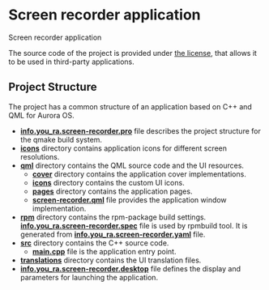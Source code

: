# Screen recorder application

Screen recorder application

The source code of the project is provided under
[the license](LICENSE.BSD-3-CLAUSE.md),
that allows it to be used in third-party applications.

## Project Structure

The project has a common structure
of an application based on C++ and QML for Aurora OS.

* **[info.you_ra.screen-recorder.pro](info.you_ra.screen-recorder.pro)** file
  describes the project structure for the qmake build system.
* **[icons](icons)** directory contains application icons for different screen resolutions.
* **[qml](qml)** directory contains the QML source code and the UI resources.
  * **[cover](qml/cover)** directory contains the application cover implementations.
  * **[icons](qml/icons)** directory contains the custom UI icons.
  * **[pages](qml/pages)** directory contains the application pages.
  * **[screen-recorder.qml](qml/screen-recorder.qml)** file
    provides the application window implementation.
* **[rpm](rpm)** directory contains the rpm-package build settings.
  **[info.you_ra.screen-recorder.spec](rpm/info.you_ra.screen-recorder.spec)** file is used by rpmbuild tool.
  It is generated from **[info.you_ra.screen-recorder.yaml](rpm/info.you_ra.screen-recorder.yaml)** file.
* **[src](src)** directory contains the C++ source code.
  * **[main.cpp](src/main.cpp)** file is the application entry point.
* **[translations](translations)** directory contains the UI translation files.
* **[info.you_ra.screen-recorder.desktop](info.you_ra.screen-recorder.desktop)** file
  defines the display and parameters for launching the application.